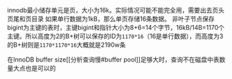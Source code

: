 
innodb最小储存单元是页，大小为16k。实际情况可能不能完全用，需要出去页头页尾和页目录
如果单行数据为1kB，那么单页存储16条数据。
非叶子节点保存bigint为主键的表时，主键bigint和指针大小为8+6=14个字节，16kB/14B=1170个主键。所以高度为2的B+树可以保存的ID为`1170*16`（16是单行数据），而高度为3的B+树则是`1170*1170*16`大概就是2190w条

在InnoDB buffer size[[分析查询慢#buffer pool]]足够大时，查询不在磁盘中表数量大点也是可以的